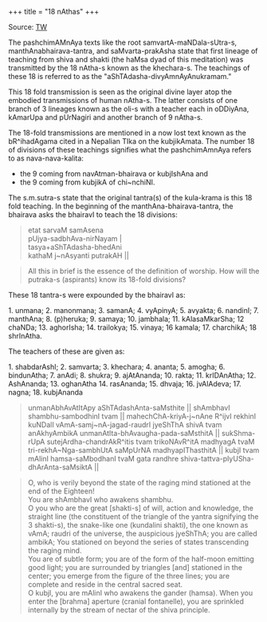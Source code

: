 +++
title = "18 nAthas"
+++

Source: [TW](https://x.com/blog_supplement/status/1873948178438885665)

The pashchimAMnAya texts like the root samvartA-maNDala-sUtra-s, manthAnabhairava-tantra, and saMvarta-prakAsha state that first lineage of teaching from shiva and shakti (the haMsa dyad of this meditation) was transmitted by the 18 nAtha-s known as the khechara-s. The teachings of these 18 is referred to as the "aShTAdasha-divyAmnAyAnukramam." 

This 18 fold transmission is seen as the original divine layer atop the embodied transmissions of human nAtha-s. The latter consists of one branch of 3 lineages known as the oli-s with a teacher each in oDDiyAna, kAmarUpa and pUrNagiri and another branch of 9 nAtha-s. 

The 18-fold transmissions are mentioned in a now lost text known as the bR^ihadAgama cited in a Nepalian TIka on the kubjikAmata. The number 18 of divisions of these teachings signifies what the pashchimAmnAya refers to as nava-nava-kalita: 

- the 9 coming from navAtman-bhairava or kubjIshAna and 
- the 9 coming from kubjikA of chi~nchiNI. 
  
The s.m.sutra-s state that the original tantra(s) of the kula-krama is this 18 fold teaching. In the beginning of the manthAna-bhairava-tantra, the bhairava asks the bhairavI to teach the 18 divisions:

> etat sarvaM samAsena  
pUjya-sadbhAva-nirNayam |  
tasya+aShTAdasha-bhedAni  
kathaM j~nAsyanti putrakAH ||

> All this in brief is the essence of the definition of worship.
How will the putraka-s (aspirants) know its 18-fold divisions?

These 18 tantra-s were expounded by the bhairavI as:

1\. unmana; 2. manonmana; 3. samanA; 4. vyApinyA; 5. avyakta; 6. nandinI; 7. manthAna; 8. (p)heruka; 9. samaya; 10. jambhala; 11. kAlasaMkarSha; 12 chaNDa; 13. aghorIsha; 14. trailokya; 15. vinaya; 16 kamala; 17. charchikA; 18 shrInAtha.

The teachers of these are given as:

1\. shabdarAshI; 2. samvarta; 3. khechara; 4. ananta; 5. amogha; 6. bindunAtha; 7. anAdi; 8. shukra; 9. ajAtAnanda; 10. rakta; 11. krIDAnAtha; 12. AshAnanda; 13. oghanAtha 14. rasAnanda; 15. dhvaja; 16. jvAlAdeva; 17. nagna; 18. kubjAnanda


> unmanAbhAvAtItApy aShTAdashAnta-saMsthite ||
shAmbhavI shambhu-sambodhinI tvam ||
mahechChA-kriyA-j~nAne R^ijvI rekhinI kuNDalI vAmA-samj~nA-jagad-raudrI jyeShThA shivA tvam anAkhyAmbikA unmanAtIta-bhAvaugha-pada-saMsthitA ||
sukShma-rUpA sutejArdha-chandrAkR^itis tvam trikoNAvR^itA madhyagA tvaM tri-rekhA~Nga-sambhUtA saMpUrNA madhyapIThasthitA ||
kubjI tvam mAlinI hamsa-saMbodhanI tvaM gata randhre shiva-tattva-pIyUSha-dhArAnta-saMsiktA ||

> O, who is verily beyond the state of the raging mind stationed at the end of the Eighteen!  
You are shAmbhavI who awakens shambhu.  
O you who are the great [shakti-s] of will, action and knowledge, the straight line (the constituent of the triangle of the yantra signifying the 3 shakti-s), the snake-like one (kundalini shakti), the one known as vAmA; raudri of the universe, the auspicious jyeShThA; you are called ambikA; You stationed on beyond the series of states transcending the raging mind.  
You are of subtle form; you are of the form of the half-moon emitting good light; you are surrounded by triangles [and] stationed in the center; you emerge from the figure of the three lines; you are complete and reside in the central sacred seat.  
O kubjI, you are mAlinI who awakens the gander (hamsa). When you enter the [brahma] aperture (cranial fontanelle), you are sprinkled internally by the stream of nectar of the shiva principle.
